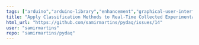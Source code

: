 ```yaml
---
tags: ["arduino","arduino-library","enhancement","graphical-user-interface","national-instruments","nidaq","nidaqmx","pysimplegui","python","real-datasets","step-response"]
title: "Apply Classification Methods to Real-Time Collected Experimental Data"
html_url: "https://github.com/samirmartins/pydaq/issues/14"
user: "samirmartins"
repo: "samirmartins/pydaq"
---
```


